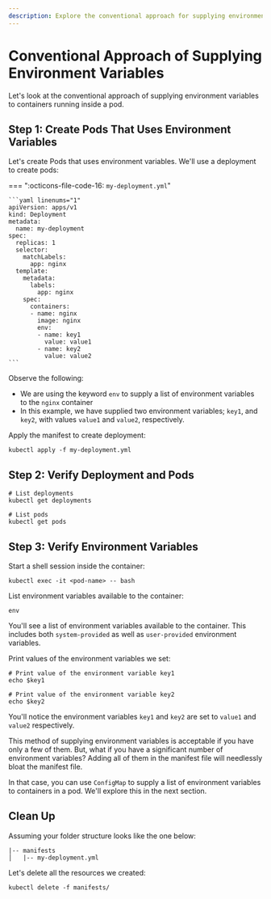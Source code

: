```yaml
---
description: Explore the conventional approach for supplying environment variables to containers within a pod. Learn how to configure and manage environment variables effectively for your Kubernetes workloads. Master the art of environment variable handling now!
---
```


# Conventional Approach of Supplying Environment Variables

Let's look at the conventional approach of supplying environment variables to containers running inside a pod.


## Step 1: Create Pods That Uses Environment Variables

Let's create Pods that uses environment variables. We'll use a deployment to create pods:

=== ":octicons-file-code-16: `my-deployment.yml`"

    ```yaml linenums="1"
    apiVersion: apps/v1
    kind: Deployment
    metadata:
      name: my-deployment
    spec:
      replicas: 1
      selector:
        matchLabels:
          app: nginx
      template:
        metadata:
          labels:
            app: nginx
        spec:
          containers:
          - name: nginx
            image: nginx
            env:
            - name: key1
              value: value1
            - name: key2
              value: value2
    ```

Observe the following:

- We are using the keyword `env` to supply a list of environment variables to the `nginx` container
- In this example, we have supplied two environment variables; `key1`, and `key2`, with values `value1` and `value2`, respectively.

Apply the manifest to create deployment:

```
kubectl apply -f my-deployment.yml
```


## Step 2: Verify Deployment and Pods

```
# List deployments
kubectl get deployments

# List pods
kubectl get pods
```


## Step 3: Verify Environment Variables

Start a shell session inside the container:

```
kubectl exec -it <pod-name> -- bash
```

List environment variables available to the container:

```
env
```

You'll see a list of environment variables available to the container. This includes both `system-provided` as well as `user-provided` environment variables.

Print values of the environment variables we set:

```
# Print value of the environment variable key1
echo $key1

# Print value of the environment variable key2
echo $key2
```

You'll notice the environment variables `key1` and `key2` are set to `value1` and `value2` respectively.

This method of supplying environment variables is acceptable if you have only a few of them. But, what if you have a significant number of environment variables? Adding all of them in the manifest file will needlessly bloat the manifest file.

In that case, you can use `ConfigMap` to supply a list of environment variables to containers in a pod. We'll explore this in the next section.


## Clean Up

Assuming your folder structure looks like the one below:

```
|-- manifests
│   |-- my-deployment.yml
```

Let's delete all the resources we created:

```
kubectl delete -f manifests/
```